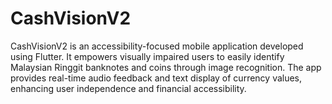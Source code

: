 # CashVisionV2
CashVisionV2 is an accessibility-focused mobile application developed using Flutter. It empowers visually impaired users to easily identify Malaysian Ringgit banknotes and coins through image recognition. The app provides real-time audio feedback and text display of currency values, enhancing user independence and financial accessibility.
